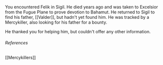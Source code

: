 You encountered Felik in Sigil. He died years ago and was taken to Excelsior from the Fugue Plane to prove devotion to Bahamut. He returned to Sigil to find his father, [[Valder]], but hadn't yet found him. He was tracked by a Mercykiller, also looking for his father for a bounty. 

He thanked you for helping him, but couldn't offer any other information.

###### References
[[Mercykillers]]